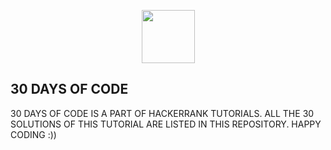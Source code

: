 <p align="center">
    <a href="https://www.hackerrank.com/alokkhansali2002">
        <img height=85 src="https://d3keuzeb2crhkn.cloudfront.net/hackerrank/assets/styleguide/logo_wordmark-f5c5eb61ab0a154c3ed9eda24d0b9e31.svg">
    </a>
</p>

## 30 DAYS OF CODE
30 DAYS OF CODE IS A PART OF HACKERRANK TUTORIALS. ALL THE 30 SOLUTIONS OF THIS TUTORIAL ARE LISTED IN THIS REPOSITORY.
HAPPY CODING  :))
